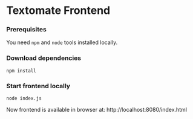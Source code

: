 # Textomate Frontend

### Prerequisites
You need `npm` and `node` tools installed locally.

### Download dependencies

```
npm install
```

### Start frontend locally

```
node index.js
```

Now frontend is available in browser at: http://localhost:8080/index.html